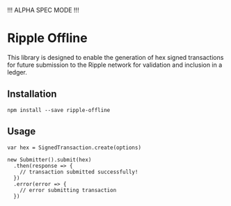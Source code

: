 !!! ALPHA SPEC MODE !!!

# Ripple Offline

This library is designed to enable the generation of hex signed transactions
for future submission to the Ripple network for validation and inclusion in
a ledger.

## Installation

````
npm install --save ripple-offline
````

## Usage

````
var hex = SignedTransaction.create(options)

new Submitter().submit(hex)
  .then(response => {
    // transaction submitted successfully!
  })
  .error(error => {
    // error submitting transaction
  })
````
